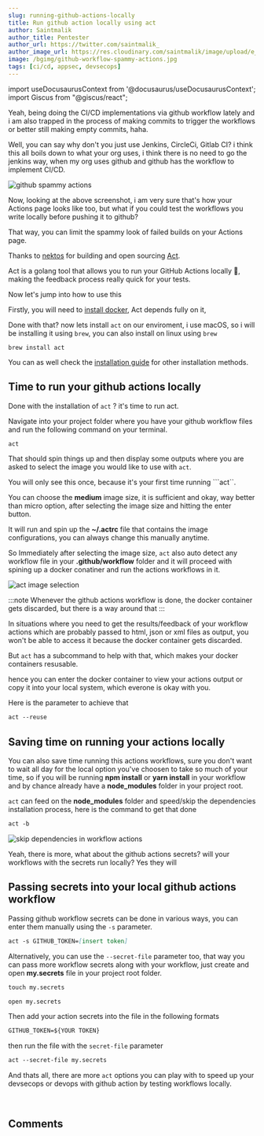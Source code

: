 ```yaml
---
slug: running-github-actions-locally
title: Run github action locally using act
author: Saintmalik
author_title: Pentester
author_url: https://twitter.com/saintmalik_
author_image_url: https://res.cloudinary.com/saintmalik/image/upload/e_sharpen:2000,q_74,r_0/v1641922078/saintmalik.webp
image: /bgimg/github-workflow-spammy-actions.jpg
tags: [ci/cd, appsec, devsecops]
---
```


import useDocusaurusContext from '@docusaurus/useDocusaurusContext';
import Giscus from "@giscus/react";

Yeah, being doing the CI/CD implementations via github workflow lately and i am also trapped in the process of making commits to trigger the workflows or better still making empty commits, haha.

<!--truncate-->

Well, you can say why don't you just use Jenkins, CircleCi, Gitlab CI? i think this all boils down to what your org uses, i think there is no need to go the jenkins way, when my org uses github and github has the workflow to implement CI/CD.

<picture>
  <source type="image/webp" srcset={`${useDocusaurusContext().siteConfig.customFields.imgurl}/bgimg/github-workflow-spammy-actions.webp`} alt="github spammy actions"/>
  <source type="image/jpg" srcset={`${useDocusaurusContext().siteConfig.customFields.imgurl}/bgimg/github-workflow-spammy-actions.jpg`} alt="github spammy actions"/>
  <img src={`${useDocusaurusContext().siteConfig.customFields.imgurl}/bgimg/github-workflow-spammy-actions.jpg`} alt="github spammy actions"/>
</picture>

Now, looking at the above screenshot, i am very sure that's how your Actions page looks like too, but what if you could test the workflows you write locally before pushing it to github?

That way, you can limit the spammy look of failed builds on your Actions page.

Thanks to <a href="https://github.com/nektos/" target="_blank">nektos</a> for building and open sourcing <a href="https://github.com/nektos/act" target="_blank">Act</a>.

Act is a golang tool that allows you to run your GitHub Actions locally 🚀, making the feedback process really quick for your tests.

Now let's jump into how to use this

Firstly, you will need to <a href="https://docs.docker.com/get-docker/" target="_blank">install docker</a>, Act depends fully on it,

Done with that? now lets install ```act``` on our enviroment, i use macOS, so i will be installing it using ```brew```, you can also install on linux using ```brew```

```mdx
brew install act
```

You can as well check the <a href="https://github.com/nektos/act#installation-through-package-managers" target="_blank">installation guide</a> for other installation methods.

## Time to run your github actions locally

Done with the installation of ```act``` ?  it's time to run act.

Navigate into your project folder where you have your github workflow files and run the following command on your terminal.

 ```md
 act
 ```

That should spin things up and then display some outputs where you are asked to select the image you would like to use with ```act```.

You will only see this once, because it's your first time running ```act``.

You can choose the **medium** image size, it is sufficient and okay, way better than micro option, after  selecting the image size and hitting the enter button.

It will run and spin up the **~/.actrc** file that contains the image configurations, you can always change this manually anytime.

So Immediately after selecting the image size, ```act``` also auto detect any workflow file in your **.github/workflow** folder and it will proceed with spining up a docker conatiner and run the actions workflows in it.

<picture>
  <source type="image/webp" srcset={`${useDocusaurusContext().siteConfig.customFields.imgurl}/bgimg/act-image-selection.webp`} alt="act image selection"/>
  <source type="image/jpg" srcset={`${useDocusaurusContext().siteConfig.customFields.imgurl}/bgimg/act-image-selection.jpg`} alt="act image selection"/>
  <img src={`${useDocusaurusContext().siteConfig.customFields.imgurl}/bgimg/act-image-selection.jpg`} alt="act image selection"/>
</picture>

:::note
Whenever the github actions workflow is done, the docker container gets discarded, but there is a way around that
:::

In situations where you need to get the results/feedback of your workflow actions which are probably passed to html, json or xml files as output, you won't be able to access it because the docker container gets discarded.

But ```act``` has a subcommand to help with that, which makes your docker containers resusable.

hence you can enter the docker container to view your actions output or copy it into your local system, which everone is okay with you.

Here is the parameter to achieve that

```md
act --reuse
```

## Saving time on running your actions locally

You can also save time running this actions workflows, sure you don't want to wait all day for the local option you've choosen to take so much of your time, so if you will be running **npm install** or **yarn install** in your workflow and by chance already have a **node_modules** folder in your project root.

```act``` can feed on the **node_modules** folder and speed/skip the dependencies installation process, here is the command to get that done

```md
act -b
```
<picture>
  <source type="image/webp" srcset={`${useDocusaurusContext().siteConfig.customFields.imgurl}/bgimg/actions-github-worflow-skip.webp`} alt="skip dependencies in workflow actions"/>
  <source type="image/jpg" srcset={`${useDocusaurusContext().siteConfig.customFields.imgurl}/bgimg/actions-github-worflow-skip.jpg`} alt="skip dependencies in workflow actions"/>
  <img src={`${useDocusaurusContext().siteConfig.customFields.imgurl}/bgimg/actions-github-worflow-skip.jpg`} alt="skip dependencies in workflow actions"/>
</picture>

Yeah, there is more, what about the github actions secrets? will your workflows with the secrets run locally? Yes they will

## Passing secrets into your local github actions workflow

Passing github workflow secrets can be done in various ways, you can enter them manually using the ```-s``` parameter.

```md
act -s GITHUB_TOKEN=[insert token]
```

Alternatively, you can use the ```--secret-file``` parameter too, that way you can pass more workflow secrets along with your workflow, just create and open **my.secrets** file in your project root folder.

```md
touch my.secrets
```

```md
open my.secrets
```

Then add your action secrets into the file in the following formats

```md
GITHUB_TOKEN=${YOUR TOKEN}
```

then run the file with the ```secret-file``` parameter

```md
act --secret-file my.secrets
```

And thats all, there are more ```act``` options you can play with to speed up your devsecops  or devops with github action by testing workflows locally.


<br/>
<h2>Comments</h2>
<Giscus
id="comments"
repo="saintmalik/blog.saintmalik.me"
repoId="MDEwOlJlcG9zaXRvcnkzOTE0MzQyOTI="
category="General"
categoryId="DIC_kwDOF1TQNM4CQ8lN"
mapping="title"
term="Comments"
reactionsEnabled="1"
emitMetadata="0"
inputPosition="top"
theme="preferred_color_scheme"
lang="en"
loading="lazy"
crossorigin="anonymous"
    />
